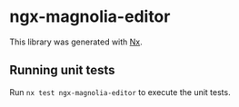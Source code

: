 # ngx-magnolia-editor

This library was generated with [Nx](https://nx.dev).

## Running unit tests

Run `nx test ngx-magnolia-editor` to execute the unit tests.
